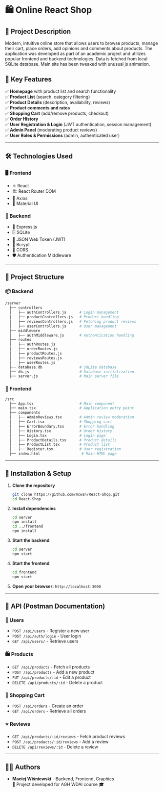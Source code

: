 # 🛍️ Online React Shop

## 📌 Project Description
Modern, intuitive online store that allows users to browse products, manage their cart, place orders, add opinions and comments about products. The application was developed as part of an academic project and utilizes popular frontend and backend technologies. Data is fetched from local SQLite database. Main site has been tweaked with unusual js animation.

## 🎯 Key Features
✅ **Homepage** with product list and search functionality  
✅ **Product List** (search, category filtering)  
✅ **Product Details** (description, availability, reviews)  
✅ **Product comments and rates**   
✅ **Shopping Cart** (add/remove products, checkout)  
✅ **Order History**  
✅ **User Registration & Login** (JWT authentication, session management)  
✅ **Admin Panel** (moderating product reviews)  
✅ **User Roles & Permissions** (admin, authenticated user) 


---

## 🛠️ Technologies Used
### 🖥️ Frontend
- ⚛️ React
- 🏗️ React Router DOM
- 📡 Axios
- 🎨 Material UI

### 💾 Backend
- 🚀 Express.js
- 🗄️ SQLite
- 🔐 JSON Web Token (JWT)
- 🔑 Bcrypt
- 🔄 CORS
- 🛡️ Authentication Middleware

---

## 📂 Project Structure
### 📦 Backend
```bash
/server
  ├── controllers
  │   ├── authControllers.js      # Login management
  │   ├── productControllers.js   # Product handling
  │   ├── reviewsControllers.js   # Fetching product reviews
  │   ├── userControllers.js      # User management
  ├── middleware
  │   ├── authMiddleware.js       # Authentication handling
  ├── routes
  │   ├── authRoutes.js
  │   ├── orderRoutes.js
  │   ├── productRoutes.js
  │   ├── reviewsRoutes.js
  │   ├── userRoutes.js
  ├── database.db                 # SQLite database
  ├── db.js                       # Database initialization
  ├── server.js                   # Main server file
```

### 🎨 Frontend
```bash
/src
  ├── App.tsx                     # Main component
  ├── main.tsx                    # Application entry point
  ├── components
  │   ├── AdminReviews.tsx        # Admin review moderation
  │   ├── Cart.tsx                # Shopping cart
  │   ├── ErrorBoundary.tsx       # Error handling
  │   ├── History.tsx             # Order history
  │   ├── Login.tsx               # Login page
  │   ├── ProductDetails.tsx      # Product details
  │   ├── ProductList.tsx         # Product list
  │   ├── Register.tsx            # User registration
  ├── index.html                   # Main HTML page
```

---

## 🚀 Installation & Setup
1. **Clone the repository**
   ```sh
   git clone https://github.com/mcwsn/React-Shop.git
   cd React-Shop
   ```
2. **Install dependencies**
   ```sh
   cd server
   npm install
   cd ../frontend
   npm install
   ```
3. **Start the backend**
   ```sh
   cd server
   npm start
   ```
4. **Start the frontend**
   ```sh
   cd frontend
   npm start
   ```
5. **Open your browser:** `http://localhost:3000`

---

## 🔌 API (Postman Documentation)
### 👤 Users
- `POST /api/users` - Register a new user
- `POST /api/auth/login` - User login
- `GET /api/users/` - Retrieve users

### 🛍️ Products
- `GET /api/products` - Fetch all products
- `POST /api/products` - Add a new product
- `PUT /api/products/:id` - Edit a product
- `DELETE /api/products/:id` - Delete a product

### 🛒 Shopping Cart
- `POST /api/orders` - Create an order
- `GET /api/orders` - Retrieve all orders

### ⭐ Reviews
- `GET /api/products/:id/reviews` - Fetch product reviews
- `POST /api/products/:id/reviews` - Add a review
- `DELETE /api/reviews/:id` - Delete a review

---

## 👨‍💻 Authors
- **Maciej Wiśniewski** - Backend, Frontend, Graphics  
📌 Project developed for AGH WDAI course 🎓

